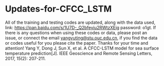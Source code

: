# Updates-for-CFCC_LSTM
All of the training and testing codes are updated, along with the data used, link: https://pan.baidu.com/s/1U7D-_Q2bfeyiu2RWtzXEjg password: o1gt. If there is any questions when using these codes or data, please post an issue, or connect the email yangyuting@stu.ouc.edu.cn, if you find the data or codes useful for you please cite the paper. Thanks for your time and attention!
Yang Y, Dong J, Sun X, et al. A CFCC-LSTM model for sea surface temperature prediction[J]. IEEE Geoscience and Remote Sensing Letters, 2017, 15(2): 207-211.
